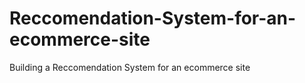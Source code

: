 # Reccomendation-System-for-an-ecommerce-site
Building a Reccomendation System for an ecommerce site

